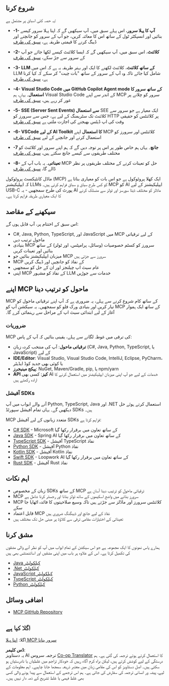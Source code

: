 <!--
CO_OP_TRANSLATOR_METADATA:
{
  "original_hash": "8fdd5786214b32ad33d8b5cf9012a0f7",
  "translation_date": "2025-05-17T08:05:40+00:00",
  "source_file": "03-GettingStarted/README.md",
  "language_code": "ur"
}
-->
## شروع کرنا

یہ حصہ کئی اسباق پر مشتمل ہے:

- **-1- آپ کا پہلا سرور**، اس پہلے سبق میں، آپ سیکھیں گے کہ اپنا پہلا سرور کیسے بنائیں اور انسپکٹر ٹول کے ساتھ اس کا معائنہ کریں، جو آپ کے سرور کو جانچنے اور ڈیبگ کرنے کا قیمتی طریقہ ہے، [سبق کی طرف](/03-GettingStarted/01-first-server/README.md)

- **-2- کلائنٹ**، اس سبق میں، آپ سیکھیں گے کہ ایسا کلائنٹ کیسے لکھا جائے جو آپ کے سرور سے جڑ سکے، [سبق کی طرف](/03-GettingStarted/02-client/README.md)

- **-3- LLM کے ساتھ کلائنٹ**، کلائنٹ لکھنے کا ایک اور بہتر طریقہ یہ ہے کہ اس میں LLM شامل کیا جائے تاکہ وہ آپ کے سرور کے ساتھ "بات چیت" کر سکے کہ کیا کرنا ہے، [سبق کی طرف](/03-GettingStarted/03-llm-client/README.md)

- **-4- Visual Studio Code میں GitHub Copilot Agent mode کے ساتھ سرور کا استعمال**۔ یہاں، ہم Visual Studio Code کے اندر سے اپنے MCP سرور کو چلانے پر غور کر رہے ہیں، [سبق کی طرف](/03-GettingStarted/04-vscode/README.md)

- **-5- SSE (Server Sent Events) سے استعمال** SEE ایک معیار ہے جو سرور سے کلائنٹ تک سٹریمنگ کے لیے ہے، جس سے سرورز کو HTTP پر کلائنٹس کو حقیقی وقت کی اپ ڈیٹس بھیجنے کی اجازت ملتی ہے [سبق کی طرف](/03-GettingStarted/05-sse-server/README.md)

- **-6- VSCode کے لیے AI Toolkit کا استعمال** اپنے MCP کلائنٹس اور سرورز کو استعمال کرنے اور جانچنے کے لیے [سبق کی طرف](/03-GettingStarted/06-aitk/README.md)

- **-7 جانچ**۔ یہاں ہم خاص طور پر اس پر توجہ دیں گے کہ ہم اپنے سرور اور کلائنٹ کو مختلف طریقوں سے کیسے جانچ سکتے ہیں، [سبق کی طرف](/03-GettingStarted/07-testing/README.md)

- **-8- تعیناتی**۔ یہ باب آپ کے MCP حل کو تعینات کرنے کے مختلف طریقوں پر نظر ڈالے گا، [سبق کی طرف](/03-GettingStarted/08-deployment/README.md)

ماڈل کانٹیکسٹ پروٹوکول (MCP) ایک کھلا پروٹوکول ہے جو اس بات کو معیاری بناتا ہے کہ ایپلیکیشنز LLMs کو کس طرح سیاق و سباق فراہم کرتی ہیں۔ MCP کو AI ایپلیکیشنز کے لیے USB-C پورٹ کی طرح سمجھیں - یہ AI ماڈلز کو مختلف ڈیٹا سورسز اور ٹولز سے منسلک کرنے کا ایک معیاری طریقہ فراہم کرتا ہے۔

## سیکھنے کے مقاصد

اس سبق کے اختتام پر، آپ قابل ہوں گے:

- C#, Java, Python, TypeScript, اور JavaScript میں MCP کے لیے ترقیاتی ماحول ترتیب دیں
- بنیادی MCP سرورز کو کسٹم خصوصیات (وسائل، پرامپٹس، اور ٹولز) کے ساتھ بنائیں اور تعینات کریں
- میزبان ایپلیکیشنز بنائیں جو MCP سرورز سے جڑتی ہیں
- MCP کے نفاذ کو جانچیں اور ڈیبگ کریں
- عام سیٹ اپ چیلنجز اور ان کے حل کو سمجھیں
- اپنی MCP کے نفاذ کو مشہور LLM خدمات سے جوڑیں

## اپنے MCP ماحول کو ترتیب دینا

MCP کے ساتھ کام شروع کرنے سے پہلے، یہ ضروری ہے کہ آپ اپنے ترقیاتی ماحول کو تیار کریں اور بنیادی ورک فلو کو سمجھیں۔ یہ سیکشن آپ کو MCP کے ساتھ ایک ہموار آغاز کے لیے ابتدائی سیٹ اپ کے مراحل سے رہنمائی کرے گا۔

### ضروریات

MCP کی ترقی میں غوطہ لگانے سے پہلے، یقینی بنائیں کہ آپ کے پاس:

- **ترقیاتی ماحول**: آپ کی منتخب کردہ زبان (C#, Java, Python, TypeScript, یا JavaScript) کے لیے
- **IDE/Editor**: Visual Studio, Visual Studio Code, IntelliJ, Eclipse, PyCharm، یا کوئی بھی جدید کوڈ ایڈیٹر
- **پیکج مینیجرز**: NuGet, Maven/Gradle, pip, یا npm/yarn
- **API کیز**: کسی بھی AI خدمات کے لیے جو آپ اپنی میزبان ایپلیکیشنز میں استعمال کرنے کا ارادہ رکھتے ہیں

### آفیشل SDKs

آنے والے ابواب میں آپ Python, TypeScript, Java اور .NET استعمال کرتے ہوئے حل دیکھیں گے۔ یہاں تمام آفیشل سپورٹڈ SDKs ہیں۔

MCP متعدد زبانوں کے لیے آفیشل SDKs فراہم کرتا ہے:
- [C# SDK](https://github.com/modelcontextprotocol/csharp-sdk) - Microsoft کے ساتھ تعاون میں برقرار رکھا گیا
- [Java SDK](https://github.com/modelcontextprotocol/java-sdk) - Spring AI کے ساتھ تعاون میں برقرار رکھا گیا
- [TypeScript SDK](https://github.com/modelcontextprotocol/typescript-sdk) - آفیشل TypeScript نفاذ
- [Python SDK](https://github.com/modelcontextprotocol/python-sdk) - آفیشل Python نفاذ
- [Kotlin SDK](https://github.com/modelcontextprotocol/kotlin-sdk) - آفیشل Kotlin نفاذ
- [Swift SDK](https://github.com/modelcontextprotocol/swift-sdk) - Loopwork AI کے ساتھ تعاون میں برقرار رکھا گیا
- [Rust SDK](https://github.com/modelcontextprotocol/rust-sdk) - آفیشل Rust نفاذ

## اہم نکات

- زبان کے مخصوص SDKs کے ساتھ MCP ترقیاتی ماحول کو ترتیب دینا آسان ہے
- MCP سرورز بنانے میں واضح اسکیموں کے ساتھ ٹولز بنانا اور رجسٹر کرنا شامل ہے
- MCP کلائنٹس سرورز اور ماڈلز سے جڑتے ہیں تاکہ وسیع صلاحیتوں کا فائدہ اٹھایا جا سکے
- قابل اعتماد MCP نفاذ کے لیے جانچ اور ڈیبگنگ ضروری ہیں
- تعیناتی کے اختیارات مقامی ترقی سے کلاؤڈ پر مبنی حل تک مختلف ہیں

## مشق کرنا

ہمارے پاس نمونوں کا ایک مجموعہ ہے جو اس سیکشن کے تمام ابواب میں آپ کو نظر آنے والی مشقوں کی تکمیل کرتا ہے۔ اس کے علاوہ ہر باب میں اپنی مشقیں اور اسائنمنٹس بھی ہیں

- [Java کیلکولیٹر](./samples/java/calculator/README.md)
- [.Net کیلکولیٹر](../../../03-GettingStarted/samples/csharp)
- [JavaScript کیلکولیٹر](./samples/javascript/README.md)
- [TypeScript کیلکولیٹر](./samples/typescript/README.md)
- [Python کیلکولیٹر](../../../03-GettingStarted/samples/python)

## اضافی وسائل

- [MCP GitHub Repository](https://github.com/microsoft/mcp-for-beginners)

## اگلا کیا ہے

اگلا: [اپنا پہلا MCP سرور بنانا](/03-GettingStarted/01-first-server/README.md)

**ڈس کلیمر**:  
یہ دستاویز AI ترجمہ سروس [Co-op Translator](https://github.com/Azure/co-op-translator) کا استعمال کرتے ہوئے ترجمہ کی گئی ہے۔ ہم درستگی کے لیے کوشش کرتے ہیں، لیکن براہ کرم آگاہ رہیں کہ خودکار تراجم میں غلطیاں یا نادرستیاں ہو سکتی ہیں۔ اصل دستاویز کو اس کی مقامی زبان میں معتبر ذریعہ سمجھا جانا چاہیے۔ اہم معلومات کے لیے، پیشہ ور انسانی ترجمہ کی سفارش کی جاتی ہے۔ ہم اس ترجمے کے استعمال سے پیدا ہونے والی کسی بھی غلط فہمی یا غلط تشریح کے ذمہ دار نہیں ہیں۔